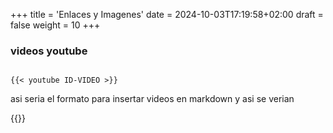 +++
title = 'Enlaces y Imagenes'
date = 2024-10-03T17:19:58+02:00
draft = false
weight = 10
+++


### videos youtube
```

{{< youtube ID-VIDEO >}}

```
asi seria el formato para insertar videos en markdown y asi se verian 

{{<youtube id="954UlZ4wWpU">}}
